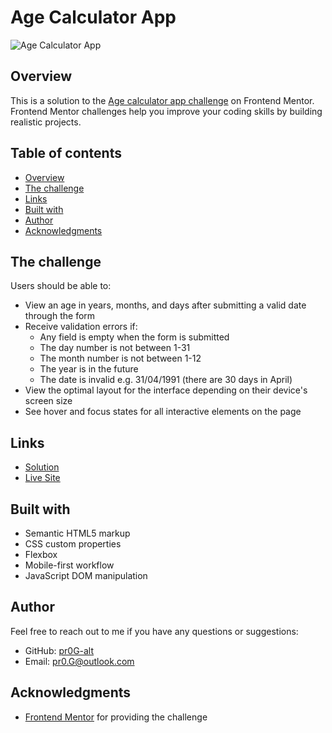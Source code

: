 # Age Calculator App

![Age Calculator App](https://res.cloudinary.com/dz209s6jk/image/upload/f_auto,q_auto,w_900/Screenshots/eqeztulm7vzm6otgvkam.jpg)


## Overview
This is a solution to the [Age calculator app challenge](https://www.frontendmentor.io/challenges/age-calculator-app-dF9DFFpj-Q) on Frontend Mentor. Frontend Mentor challenges help you improve your coding skills by building realistic projects. 


## Table of contents

- [Overview](#overview)
- [The challenge](#the-challenge)
- [Links](#links)
- [Built with](#built-with)
- [Author](#author)
- [Acknowledgments](#acknowledgments)


## The challenge

Users should be able to:

- View an age in years, months, and days after submitting a valid date through the form
- Receive validation errors if:
  - Any field is empty when the form is submitted
  - The day number is not between 1-31
  - The month number is not between 1-12
  - The year is in the future
  - The date is invalid e.g. 31/04/1991 (there are 30 days in April)
- View the optimal layout for the interface depending on their device's screen size
- See hover and focus states for all interactive elements on the page


## Links

- [Solution](https://www.frontendmentor.io/solutions/age-calculator-app-oLsg1chHO0)
- [Live Site](https://pr0g-alt.github.io/Age-Calculator-App/)


## Built with

- Semantic HTML5 markup
- CSS custom properties
- Flexbox
- Mobile-first workflow
- JavaScript DOM manipulation


## Author

Feel free to reach out to me if you have any questions or suggestions:

- GitHub: [pr0G-alt](https://github.com/pr0G-alt)
- Email: pr0.G@outlook.com


## Acknowledgments

- [Frontend Mentor](https://www.frontendmentor.io) for providing the challenge
